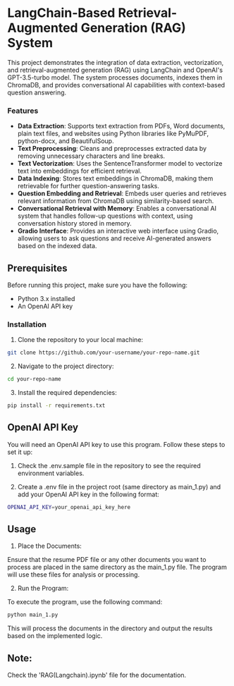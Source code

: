 # LangChain-Based Retrieval-Augmented Generation (RAG) System
This project demonstrates the integration of data extraction, vectorization, and retrieval-augmented generation (RAG) using LangChain and OpenAI's GPT-3.5-turbo model. The system processes documents, indexes them in ChromaDB, and provides conversational AI capabilities with context-based question answering.

### Features
- **Data Extraction**: Supports text extraction from PDFs, Word documents, plain text files, and websites using Python libraries like PyMuPDF, python-docx, and BeautifulSoup.
- **Text Preprocessing**: Cleans and preprocesses extracted data by removing unnecessary characters and line breaks.
- **Text Vectorization**: Uses the SentenceTransformer model to vectorize text into embeddings for efficient retrieval.
- **Data Indexing**: Stores text embeddings in ChromaDB, making them retrievable for further question-answering tasks.
- **Question Embedding and Retrieval**: Embeds user queries and retrieves relevant information from ChromaDB using similarity-based search.
- **Conversational Retrieval with Memory**: Enables a conversational AI system that handles follow-up questions with context, using conversation history stored in memory.
- **Gradio Interface**: Provides an interactive web interface using Gradio, allowing users to ask questions and receive AI-generated answers based on the indexed data.

## Prerequisites
Before running this project, make sure you have the following:
- Python 3.x installed
- An OpenAI API key

### Installation
1. Clone the repository to your local machine:
```bash
git clone https://github.com/your-username/your-repo-name.git
```

2. Navigate to the project directory:
```bash
cd your-repo-name
```

3. Install the required dependencies:
```bash
pip install -r requirements.txt
```

## OpenAI API Key
You will need an OpenAI API key to use this program. Follow these steps to set it up:

1. Check the .env.sample file in the repository to see the required environment variables.

2. Create a .env file in the project root (same directory as main_1.py) and add your OpenAI API key in the following format:
```bash
OPENAI_API_KEY=your_openai_api_key_here
```

## Usage
1. Place the Documents:

Ensure that the resume PDF file or any other documents you want to process are placed in the same directory as the main_1.py file. The program will use these files for analysis or processing.

2. Run the Program:

To execute the program, use the following command:
```bash
python main_1.py
```

This will process the documents in the directory and output the results based on the implemented logic.

## Note:
Check the 'RAG(Langchain).ipynb' file for the documentation.
